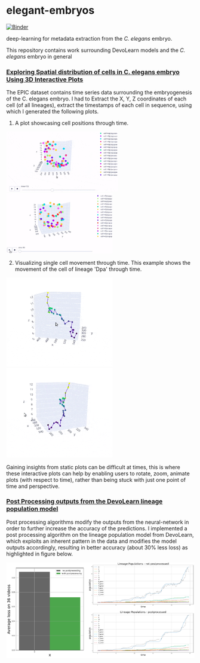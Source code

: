 # elegant-embryos
[![Binder](https://camo.githubusercontent.com/bfeb5472ee3df9b7c63ea3b260dc0c679be90b97/68747470733a2f2f696d672e736869656c64732e696f2f62616467652f72656e6465722d6e627669657765722d6f72616e67652e7376673f636f6c6f72423d66333736323626636f6c6f72413d346434643464)](https://github.com/Mainakdeb/elegant-embryos)

deep-learning for metadata extraction from the _C. elegans_ embryo. 

This repository contains work surrounding DevoLearn models and the _C. elegans_ embryo in general

### [Exploring Spatial distribution of cells in C. elegans embryo Using 3D Interactive Plots](explore_cell_movement_data.ipynb)
The EPIC dataset contains time series data surrounding the embryogenesis of the C. elegans embryo. I had to Extract the X, Y, Z coordinates of each cell (of all lineages), extract the timestamps of each cell in sequence, using which I generated the following plots.

1. A plot showcasing cell positions through time. 

<img src="/images/3d_plot_rotate_zoom_1.gif" width=300/> <img src="/images/3d_plot_timelapse_1.gif" width=285/>


2. Visualizing single cell movement through time. This example shows the movement of the cell of lineage 'Dpa' through time.

<img src="/images/Dpa_-9_track_compressed.gif" width=285/> <img src="/images/Dpa_-9_track_zoom_compressed.gif" width=285/>

Gaining insights from static plots can be difficult at times, this is where these interactive plots can help by enabling users to rotate, zoom, animate plots (with respect to time), rather than being stuck with just one point of time and perspective.

### [Post Processing outputs from the DevoLearn lineage population model](post_process_lineage_population_model.ipynb)
Post processing algorithms modify the outputs from the neural-network in order to further increase the accuracy of the predictions. I implemented a post processing algorithm on the lineage population model from DevoLearn, which exploits an inherent pattern in the data and modifies the model outputs accordingly, resulting in better accuracy (about 30% less loss) as highlighted in figure below.

<img src="/images/postprocess_lineage_population_1.png" width=800 />



